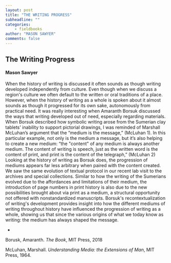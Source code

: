 ```yaml
---
layout: post
title: "THE WRITING PROGRESS"
subheadline: ""
categories:
    - fieldbooks
author: "MASON SAWYER"
comments: false
---
```

## The Writing Progress
#### Mason Sawyer
When the history of writing is discussed it often sounds as though writing developed independently from culture. Even though when we discuss a region's culture we often default to the written or oral traditions of a place. However, when the history of writing as a whole is spoken about it almost sounds as though it progressed for its own sake, autonomously from practical need. It was really interesting when Amaranth Borsuk discussed the ways that writing developed out of need, especially regarding materials. When Borsuk described how symbolic writing arose from the Sumerian clay tablets' inability to support pictorial drawings, I was reminded of Marshall McLuhan’s argument that the “medium is the message,” (McLuhan 1). In this particular example, not only is the medium a message, but it’s also helping to create a new medium: “the "content" of any medium is always another medium. The content of writing is speech, just as the written word is the content of print, and print is the content of the telegraph,” (McLuhan 2) Looking at the history of writing as Borsuk does, the progression of mediums appears far less arbitrary when paired with the content created. We saw the same evolution of textual protocol in our recent lab visit to the archives and special collections. Similar to how the writing of the Sumerians evolved due to the affordances and limitations of their medium, the introduction of page numbers in print history is also due to the new possibilities brought about via print as a medium, a structural opportunity not offered with nonstandardized manuscripts. Borsuk's recontextualization of writing's development provides insight into how the different mediums of writing throughout history have influenced the progression of writing as a whole, showing us that since the various origins of what we today know as writing: the medium has always shaped the message. 

-
Borusk, Amaranth. *The Book*, MIT Press, 2018

McLuhan, Marshall. *Understanding Media: the Extensions of Man*, MIT Press, 1964. 

